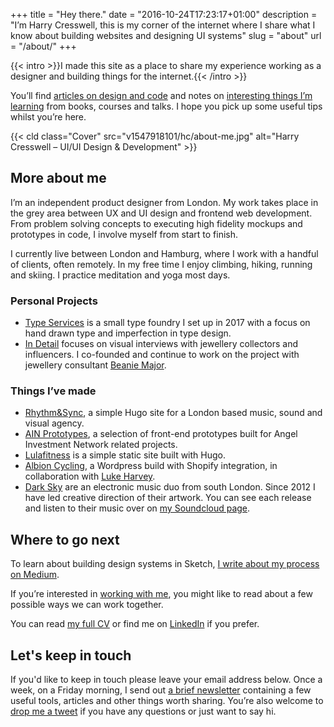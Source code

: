 +++
title = "Hey there."
date = "2016-10-24T17:23:17+01:00"
description = "I’m Harry Cresswell, this is my corner of the internet where I share what I know about building websites and designing UI  systems"
slug = "about"
url = "/about/"
+++

{{< intro >}}I made this site as a place to share my experience working as a designer and building things for the internet.{{< /intro >}}

You’ll find [articles on design and code](/articles/) and notes on [interesting things I’m learning](/notes/) from books, courses and talks. I hope you pick up some useful tips whilst you’re here.

{{< cld class="Cover" src="v1547918101/hc/about-me.jpg" alt="Harry Cresswell – UI/UI Design & Development" >}}


## More about me

I’m an independent product designer from London. My work takes place in the grey area between UX and UI design and frontend web development. From problem solving concepts to executing high fidelity mockups and prototypes in code, I involve myself from start to finish. 

I currently live between London and Hamburg, where I work  with a handful of clients, often remotely. In my free time I enjoy climbing, hiking, running and skiing. I practice meditation and yoga most days.

### Personal Projects

- [Type Services](https://typeservices.co/) is a small type foundry I set up in 2017 with a focus on hand drawn type and imperfection in type design.
- [In Detail](https://indtl.com/) focuses on visual interviews with jewellery collectors and influencers. I co-founded and continue to work on the project with jewellery consultant [Beanie Major](http://blake-ldn.com/journal/2016/11/8/blake-woman-beanie-major).

### Things I’ve made

- [Rhythm&Sync](https://rhythmandsync.com/), a simple Hugo site for a London based music, sound and visual agency.
- [AIN Prototypes](http://harrycresswell.co.uk/), a selection of front-end prototypes built for Angel Investment Network related projects.
- [Lulafitness](https://www.lulafitness.co.uk/) is a simple static site built with Hugo.
- [Albion Cycling](http://www.albioncycling.com/), a Wordpress build with Shopify integration, in collaboration with [Luke Harvey](https://lukeharvey.co.uk/).
- [Dark Sky](https://soundcloud.com/dark-sky) are an electronic music duo from south London. Since 2012 I have led creative direction of their artwork. You can see each release and listen to their music over on [my Soundcloud page](https://soundcloud.com/harrycresswell).

## Where to go next

To learn about building design systems in Sketch, [I write about my process on Medium](https://medium.com/@harrycresswell).

If you’re interested in [working with me](/how/), you might like to read about a few possible ways we can work together.

You can read [my full CV](/cv/) or find me on [LinkedIn](https://uk.linkedin.com/in/harrycresswell
) if you prefer.

## Let's keep in touch

If you'd like to keep in touch please leave your email address below. Once a week, on a Friday morning, I send out [a brief newsletter](/newsletter/) containing a few useful tools, articles and other things worth sharing. You’re also welcome to [drop me a tweet](https://twitter.com/harrycresswell) if you have any questions or just want to say hi.